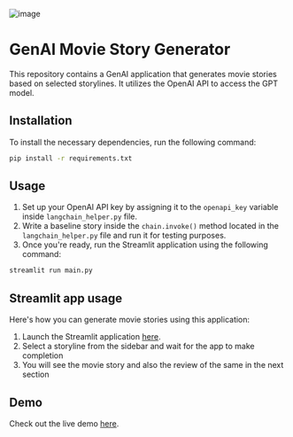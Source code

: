 ![image](https://github.com/kishoresmeda/MovieGenAi/assets/3530213/8663091d-ae8d-4df9-96ab-58bfd7852540)


# GenAI Movie Story Generator

This repository contains a GenAI application that generates movie stories based on selected storylines. It utilizes the OpenAI API to access the GPT model.

## Installation

To install the necessary dependencies, run the following command:

```bash
pip install -r requirements.txt
```

## Usage

1. Set up your OpenAI API key by assigning it to the `openapi_key` variable inside `langchain_helper.py` file.
2. Write a baseline story inside the `chain.invoke()` method located in the `langchain_helper.py` file and run it for testing purposes.
3. Once you're ready, run the Streamlit application using the following command:

```bash
streamlit run main.py
```

## Streamlit app usage

Here's how you can generate movie stories using this application:

1. Launch the Streamlit application [here](https://makemymovie.streamlit.app/).
2. Select a storyline from the sidebar and wait for the app to make completion
3. You will see the movie story and also the review of the same in the next section

## Demo

Check out the live demo [here](https://makemymovie.streamlit.app/).
